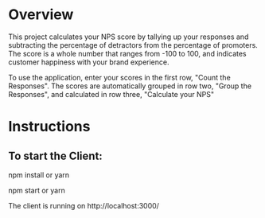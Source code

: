 # Overview

This project calculates your NPS score by tallying up your responses and subtracting the percentage of detractors from the percentage of promoters. The score is a whole number that ranges from -100 to 100, and indicates customer happiness with your brand experience.

To use the application, enter your scores in the first row, "Count the Responses". The scores are automatically grouped in row two, "Group the Responses", and calculated in row three, "Calculate your NPS" 

# Instructions

## To start the Client:

npm install or yarn

npm start or  yarn

The client is running on http://localhost:3000/
